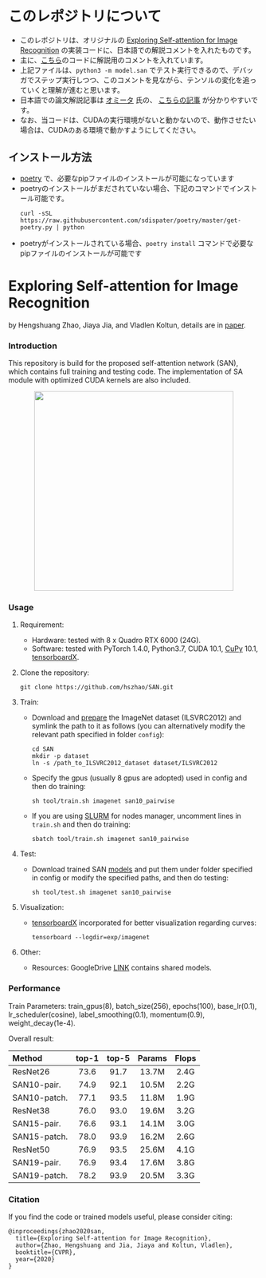 # このレポジトリについて
- このレポジトリは、オリジナルの [Exploring Self-attention for Image Recognition](https://hszhao.github.io/papers/cvpr20_san.pdf) の実装コードに、日本語での解説コメントを入れたものです。  
- 主に、[こちら](./model/san.py)のコードに解説用のコメントを入れています。
- 上記ファイルは、`python3 -m model.san` でテスト実行できるので、デバッガでステップ実行しつつ、このコメントを見ながら、テンソルの変化を追っていくと理解が進むと思います。
- 日本語での論文解説記事は [オミータ](https://twitter.com/omiita_atiimo) 氏の、 [こちらの記事](https://qiita.com/omiita/items/f4fad6371747e718310e) が分かりやすいです。
- なお、当コードは、CUDAの実行環境がないと動かないので、動作させたい場合は、CUDAのある環境で動かすようにしてください。

## インストール方法
- [poetry](https://org-technology.com/posts/python-poetry.html) で、必要なpipファイルのインストールが可能になっています  
- poetryのインストールがまだされていない場合、下記のコマンドでインストール可能です。
    ```shell
    curl -sSL https://raw.githubusercontent.com/sdispater/poetry/master/get-poetry.py | python
    ```
- poetryがインストールされている場合、`poetry install` コマンドで必要なpipファイルのインストールが可能です

# Exploring Self-attention for Image Recognition
by Hengshuang Zhao, Jiaya Jia, and Vladlen Koltun, details are in [paper](https://hszhao.github.io/papers/cvpr20_san.pdf).

### Introduction

This repository is build for the proposed self-attention network (SAN), which contains full training and testing code. The implementation of SA module with optimized CUDA kernels are also included.

<p align="center"><img src="./figure/sa.jpg" width="400"/></p>

### Usage

1. Requirement:

   - Hardware: tested with 8 x Quadro RTX 6000 (24G).
   - Software: tested with PyTorch 1.4.0, Python3.7, CUDA 10.1, [CuPy](https://cupy.chainer.org/) 10.1, [tensorboardX](https://github.com/lanpa/tensorboardX).

2. Clone the repository:

   ```shell
   git clone https://github.com/hszhao/SAN.git
   ```
   
3. Train:

   - Download and [prepare](https://github.com/facebookarchive/fb.resnet.torch/blob/master/INSTALL.md) the ImageNet dataset (ILSVRC2012) and symlink the path to it as follows (you can alternatively modify the relevant path specified in folder `config`):

     ```
     cd SAN
     mkdir -p dataset
     ln -s /path_to_ILSVRC2012_dataset dataset/ILSVRC2012
     ```

   - Specify the gpus (usually 8 gpus are adopted) used in config and then do training:

     ```
     sh tool/train.sh imagenet san10_pairwise
     ```
     
   - If you are using [SLURM](https://slurm.schedmd.com/documentation.html) for nodes manager, uncomment lines in `train.sh` and then do training:

     ```shell
     sbatch tool/train.sh imagenet san10_pairwise
     ```

4. Test:

   - Download trained SAN [models](https://drive.google.com/open?id=19ZJn48UpiF_j8e1-UU9UZ4AVfLjmwPzH) and put them under folder specified in config or modify the specified paths, and then do testing:

     ```shell
     sh tool/test.sh imagenet san10_pairwise
     ```
   
5. Visualization:

   - [tensorboardX](https://github.com/lanpa/tensorboardX) incorporated for better visualization regarding curves:

     ```shell
     tensorboard --logdir=exp/imagenet
     ```

6. Other:

   - Resources: GoogleDrive [LINK](https://drive.google.com/open?id=19ZJn48UpiF_j8e1-UU9UZ4AVfLjmwPzH) contains shared models.

### Performance

Train Parameters: train_gpus(8), batch_size(256), epochs(100), base_lr(0.1), lr_scheduler(cosine), label_smoothing(0.1), momentum(0.9), weight_decay(1e-4).

Overall result:

| Method       | top-1 | top-5 | Params | Flops |
| :----------- | :---: | :---: | :----: | :---: |
| ResNet26     | 73.6  | 91.7  | 13.7M  | 2.4G  |
| SAN10-pair.  | 74.9  | 92.1  | 10.5M  | 2.2G  |
| SAN10-patch. | 77.1  | 93.5  | 11.8M  | 1.9G  |
| ResNet38     | 76.0  | 93.0  | 19.6M  | 3.2G  |
| SAN15-pair.  | 76.6  | 93.1  | 14.1M  | 3.0G  |
| SAN15-patch. | 78.0  | 93.9  | 16.2M  | 2.6G  |
| ResNet50     | 76.9  | 93.5  | 25.6M  | 4.1G  |
| SAN19-pair.  | 76.9  | 93.4  | 17.6M  | 3.8G  |
| SAN19-patch. | 78.2  | 93.9  | 20.5M  | 3.3G  |

### Citation

If you find the code or trained models useful, please consider citing:

```
@inproceedings{zhao2020san,
  title={Exploring Self-attention for Image Recognition},
  author={Zhao, Hengshuang and Jia, Jiaya and Koltun, Vladlen},
  booktitle={CVPR},
  year={2020}
}
```

